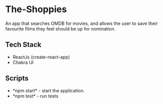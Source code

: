 # The-Shoppies
An app that searches OMDB for movies, and allows the user to save their favourite films they feel should be up for nomination.

<div>
  <h2>Tech Stack</h2>
  <ul>
    <li>ReactJs (create-react-app)</li>
    <li>Chakra UI</li>
  </ul>
</div>

<div>
  <h2>Scripts</h2>
  <ul>
    <li>*npm start* - start the application.</li>
    <li>*npm test* - run tests</li>
  </ul>
</div
